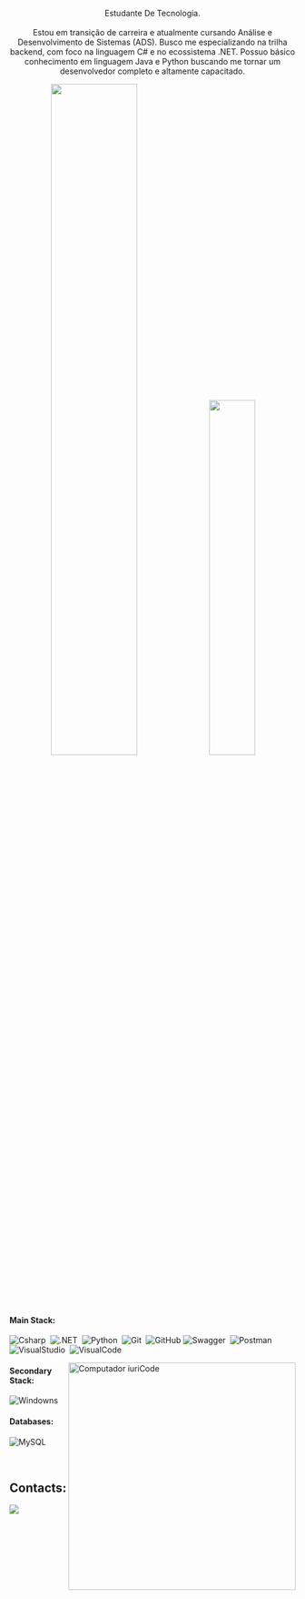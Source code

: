 <p align="center">
  Estudante De Tecnologia. <br><br>
  Estou em transição de carreira e atualmente cursando Análise e Desenvolvimento de Sistemas (ADS). 
  Busco me especializando na trilha backend, com foco na linguagem C# e no ecossistema .NET. 
  Possuo básico conhecimento em linguagem Java e Python buscando me tornar um desenvolvedor completo e altamente capacitado.
</p>

<div align="center">
  <img width="55%" src="https://github-readme-streak-stats.herokuapp.com?user=OlympioKaue&theme=radical&mode=weekly" />
  <img width="40%" src="https://github-readme-stats-git-main-rafaelalexandrino.vercel.app/api/top-langs/?username=OlympioKaue&show_icons=true&theme=radical&layout=compact" />
</div>


#### Main Stack:

![Csharp](https://img.shields.io/badge/C%23-239120?style=for-the-badge&logo=c-sharp&logoColor=white)&nbsp;
![.NET](https://img.shields.io/badge/.NET-512BD4?style=for-the-badge&logo=dotnet&logoColor=white)&nbsp;
![Python](https://img.shields.io/badge/Python-14354C?style=for-the-badge&logo=python&logoColor=white)&nbsp;
![Git](https://img.shields.io/badge/GIT-E44C30?style=for-the-badge&logo=git&logoColor=white)&nbsp;
![GitHub](https://img.shields.io/badge/GitHub-100000?style=for-the-badge&logo=github&logoColor=white)
![Swagger](https://img.shields.io/badge/Swagger-85EA2D?style=for-the-badge&logo=Swagger&logoColor=white)&nbsp;
![Postman](https://img.shields.io/badge/Postman-FF6C37?style=for-the-badge&logo=Postman&logoColor=white)&nbsp;
![VisualStudio](https://img.shields.io/badge/Visual_Studio-5C2D91?style=for-the-badge&logo=visual%20studio&logoColor=white)&nbsp;
![VisualCode](https://img.shields.io/badge/Visual_Studio_Code-0078D4?style=for-the-badge&logo=visual%20studio%20code&logoColor=white)&nbsp;

<img src="https://raw.githubusercontent.com/MicaelliMedeiros/micaellimedeiros/master/image/computer-illustration.png" min-width="400px" max-width="400px" width="400px" align="right" alt="Computador iuriCode">

#### Secondary Stack:

![Windowns](https://img.shields.io/badge/Windows_11-0078d4?style=for-the-badge&logo=windows-11&logoColor=white)&nbsp;

#### Databases:

![MySQL](https://img.shields.io/badge/MySQL-005C84?style=for-the-badge&logo=mysql&logoColor=white)&nbsp;


&nbsp;
&nbsp;

## Contacts:

<div> 
</a>
<a href = "https://www.linkedin.com/in/devkaueolympio/"> <img src="https://img.shields.io/badge/LinkedIn-0077B5?style=for-the-badge&logo=linkedin&logoColor=white"></a>
